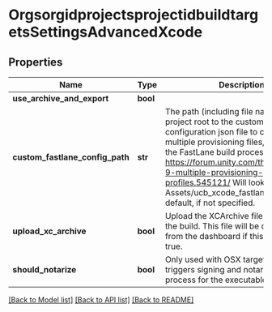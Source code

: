 # OrgsorgidprojectsprojectidbuildtargetsSettingsAdvancedXcode

## Properties
Name | Type | Description | Notes
------------ | ------------- | ------------- | -------------
**use_archive_and_export** | **bool** |  | [optional] 
**custom_fastlane_config_path** | **str** | The path (including file name) from the project root to the custom FastLane configuration json file to configure multiple provisioning files, or customize the FastLane build process. See https://forum.unity.com/threads/xcode-9-multiple-provisioning-profiles.545121/ Will look for Assets/ucb_xcode_fastlane.json by default, if not specified. | [optional] 
**upload_xc_archive** | **bool** | Upload the XCArchive file produced by the build. This file will be downloadable from the dashboard if this property is true. | [optional] 
**should_notarize** | **bool** | Only used with OSX targets, this triggers signing and notarization process for the executable. | [optional] 

[[Back to Model list]](../README.md#documentation-for-models) [[Back to API list]](../README.md#documentation-for-api-endpoints) [[Back to README]](../README.md)


